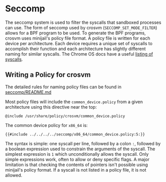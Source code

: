 # Seccomp

The seccomp system is used to filter the syscalls that sandboxed processes can use. The form of
seccomp used by crosvm (`SECCOMP_SET_MODE_FILTER`) allows for a BPF program to be used. To generate
the BPF programs, crosvm uses minijail's policy file format. A policy file is written for each
device per architecture. Each device requires a unique set of syscalls to accomplish their function
and each architecture has slightly different naming for similar syscalls. The Chrome OS docs have a
useful
[listing of syscalls](https://chromium.googlesource.com/chromiumos/docs/+/master/constants/syscalls.md).

## Writing a Policy for crosvm

The detailed rules for naming policy files can be found in
[seccomp/README.md](https://chromium.googlesource.com/crosvm/crosvm/+/refs/heads/main/seccomp/README.md)

Most policy files will include the `common_device.policy` from a given architecture using this
directive near the top:

```
@include /usr/share/policy/crosvm/common_device.policy
```

The common device policy for `x86_64` is:

```
{{#include ../../../../seccomp/x86_64/common_device.policy:5:}}
```

The syntax is simple: one syscall per line, followed by a colon `:`, followed by a boolean
expression used to constrain the arguments of the syscall. The simplest expression is `1` which
unconditionally allows the syscall. Only simple expressions work, often to allow or deny specific
flags. A major limitation is that checking the contents of pointers isn't possible using minijail's
policy format. If a syscall is not listed in a policy file, it is not allowed.
